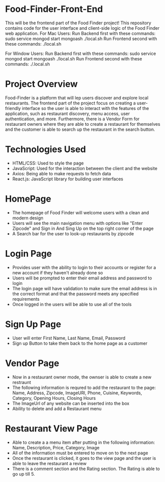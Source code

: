 # Food-Finder-Front-End
This will be the frontend part of the Food Finder project! This repository contains code for the user interface and client-side logic of the Food Finder web application.
For Mac Users:
    Run Backend first with these commands:
        sudo service mongod start
        mongoash
        ./local.sh
    Run Frontend second with these commands:
        ./local.sh

For Window Users:
    Run Backend first with these commands:
        sudo service mongod start
        mongoash
        ./local.sh
    Run Frontend second with these commands:
        ./.local.sh

# Project Overview
Food-Finder is a platform that will lep users discover and explore local restaurants. The frontend part of the project focus on creating a user-friendly interface so the user is able to interact with the features of the application, such as restaurant discovery, menu access, user authentication, and more. Furthermore, there is a Vendor Form for restaurant owners where they are able to create a restaurant for themselves and the customer is able to search up the restaurant in the search button.

# Technologies Used
- HTML/CSS: Used to style the page
- JavaScript: Used for the interaction between the client and the website
- Axios: Being able to make requests to fetch data
- React.js: JavaScript library for building user interfaces

# HomePage
- The homepage of Food Finder will welcome users with a clean and modern design
- Users will see the main navigation menu with options like "Enter Zipcode" and Sign in And Sing Up on the top right corner of the page
- A Search bar for the user to look-up restaurants by zipcode

# Login Page
- Provides user with the ability to login to their accounts or register for a new account if they haven't already done so
- Users will be prompted to enter their email address and password to login
- The login page will have validation to make sure the email address is in the correct format and that the password meets any specified requirements
- Once logged in the users will be able to use all of the tools

# Sign Up Page
- User will enter First Name, Last Name, Email, Password
- Sign up Button to take them back to the home page as a customer

# Vendor Page
- Now in a restaurant owner mode, the ownser is able to create a new restraunt
- The following information is requred to add the restaurant to the page: Name, Address, Zipcode, ImageURl, Phone, Cuisine, Keywords, Category, Opening Hours, Closing Hours
- The ImageUrl of any website can be inserted into the box
- Ability to delete and add a Restaurant menu 

# Restaurant View Page
- Able to create a a menu item after putting in the following information: Name, Description, Price, Category, Image
- All of the information must be entered to move on to the next page
- Once the restaurant is clicked, it goes to the view page and the user is able to leave the restaurant a review
- There is a comment section and the Rating section. The Rating is able to go up till 5.

